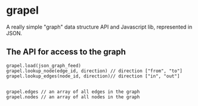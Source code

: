 grapel
======

A really simple "graph" data structure API and Javascript lib, represented in JSON.

The API for access to the graph
----------------------------------------------------
    grapel.load(json_graph_feed) 
    grapel.lookup_node(edge_id, direction) // direction ["from", "to"]
    grapel.lookup_edges(node_id, direction)// direction ["in", "out"]


    grapel.edges // an array of all edges in the graph
    grapel.nodes // an array of all nodes in the graph
    
